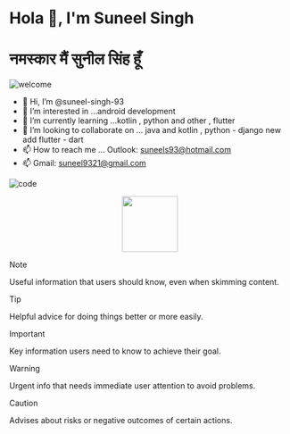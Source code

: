 # Hola 👋, I'm Suneel Singh
# नमस्कार मैं सुनील सिंह हूँ

![welcome](https://github.com/suneel-singh-93/suneel-singh-93/assets/93152383/4540eceb-10e9-4daa-8594-1213fb06b5f2)

- 👋 Hi, I’m @suneel-singh-93
- 👀 I’m interested in ...android development 
- 🌱 I’m currently learning ...kotlin , python and other , flutter 
- 💞️ I’m looking to collaborate on ... java and kotlin , python - django  new add flutter - dart 
- 📫 How to reach me ... Outlook: suneels93@hotmail.com
- 📫 Gmail: suneel9321@gmail.com

![code](https://github.com/suneel-singh-93/suneel-singh-93/assets/93152383/465e0409-b2d3-4dd1-a87c-5d8470601fd2) 
<div id="header" align="center">
  <img src="https://media.giphy.com/media/M9gbBd9nbDrOTu1Mqx/giphy.gif" width="100"/>
</div>




> [!NOTE]
> Useful information that users should know, even when skimming content.

> [!TIP]
> Helpful advice for doing things better or more easily.

> [!IMPORTANT]
> Key information users need to know to achieve their goal.

> [!WARNING]
> Urgent info that needs immediate user attention to avoid problems.

> [!CAUTION]
> Advises about risks or negative outcomes of certain actions.
<!---
suneel-singh-93/suneel-singh-93 is a ✨ special ✨ repository because its `README.md` (this file) appears on your GitHub profile.
You can click the Preview link to take a look at your changes.
--->

